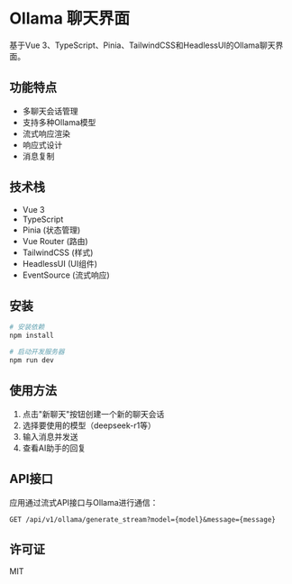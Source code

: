 # Ollama 聊天界面

基于Vue 3、TypeScript、Pinia、TailwindCSS和HeadlessUI的Ollama聊天界面。

## 功能特点

- 多聊天会话管理
- 支持多种Ollama模型
- 流式响应渲染
- 响应式设计
- 消息复制

## 技术栈

- Vue 3
- TypeScript 
- Pinia (状态管理)
- Vue Router (路由)
- TailwindCSS (样式)
- HeadlessUI (UI组件)
- EventSource (流式响应)

## 安装

```bash
# 安装依赖
npm install

# 启动开发服务器
npm run dev
```

## 使用方法

1. 点击"新聊天"按钮创建一个新的聊天会话
2. 选择要使用的模型（deepseek-r1等）
3. 输入消息并发送
4. 查看AI助手的回复

## API接口

应用通过流式API接口与Ollama进行通信：

```
GET /api/v1/ollama/generate_stream?model={model}&message={message}
```

## 许可证

MIT 